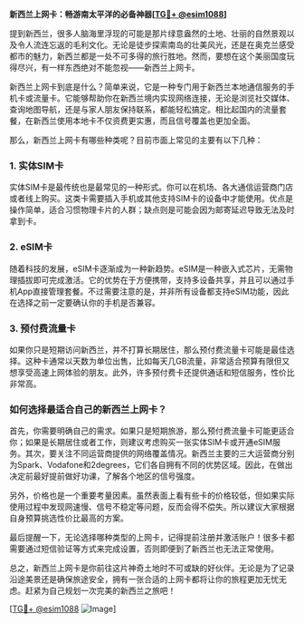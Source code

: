 **新西兰上网卡：畅游南太平洋的必备神器[[TG💪+ @esim1088](https://t.me/s/esim1088)]**

提到新西兰，很多人脑海里浮现的可能是那片绿意盎然的土地、壮丽的自然景观以及令人流连忘返的毛利文化。无论是徒步探索南岛的壮美风光，还是在奥克兰感受都市的魅力，新西兰都是一处不可多得的旅行胜地。然而，要想在这个美丽国度玩得尽兴，有一样东西绝对不能忽视——新西兰上网卡。

新西兰上网卡到底是什么？简单来说，它是一种专门用于新西兰本地通信服务的手机卡或流量卡。它能够帮助你在新西兰境内实现网络连接，无论是浏览社交媒体、查询地图导航，还是与家人朋友保持联系，都能轻松搞定。相比起国内的流量套餐，在新西兰使用本地卡不仅资费更实惠，而且信号覆盖也更加全面。

那么，新西兰上网卡有哪些种类呢？目前市面上常见的主要有以下几种：

### 1. **实体SIM卡**
实体SIM卡是最传统也是最常见的一种形式。你可以在机场、各大通信运营商门店或者线上购买。这类卡需要插入手机或其他支持SIM卡的设备中才能使用。优点是操作简单，适合习惯物理卡片的人群；缺点则是可能会因为邮寄延迟导致无法及时拿到卡。

### 2. **eSIM卡**
随着科技的发展，eSIM卡逐渐成为一种新趋势。eSIM是一种嵌入式芯片，无需物理插拔即可完成激活。它的优势在于方便携带，支持多设备共享，并且可以通过手机App直接管理套餐。不过需要注意的是，并非所有设备都支持eSIM功能，因此在选择之前一定要确认你的手机是否兼容。

### 3. **预付费流量卡**
如果你只是短期访问新西兰，并不打算长期居住，那么预付费流量卡可能是最佳选择。这种卡通常以天数为单位出售，比如每天几GB流量，非常适合预算有限但又想享受高速上网体验的朋友。此外，许多预付费卡还提供通话和短信服务，性价比非常高。

### 如何选择最适合自己的新西兰上网卡？

首先，你需要明确自己的需求。如果只是短期旅游，那么预付费流量卡可能更适合你；如果是长期居住或者工作，则建议考虑购买一张实体SIM卡或开通eSIM服务。其次，要关注不同运营商提供的网络覆盖情况。新西兰主要的三大运营商分别为Spark、Vodafone和2degrees，它们各自拥有不同的优势区域。因此，在做出决定前最好提前做好功课，了解各个地区的信号强度。

另外，价格也是一个重要考量因素。虽然表面上看有些卡的价格较低，但如果实际使用过程中发现网速慢、信号不稳定等问题，反而会得不偿失。所以建议大家根据自身预算挑选性价比最高的方案。

最后提醒一下，无论选择哪种类型的上网卡，记得提前注册并激活账户！很多卡都需要通过短信验证等方式来完成设置，否则即便到了新西兰也无法正常使用。

总之，新西兰上网卡是你前往这片神奇土地时不可或缺的好伙伴。无论是为了记录沿途美景还是确保旅途安全，拥有一张合适的上网卡都将让你的旅程更加无忧无虑。赶紧为自己规划一次完美的新西兰之旅吧！

[[TG💪+ @esim1088](https://t.me/s/esim1088) ![Image](https://i.postimg.cc/4NQfJmqS/Snipaste-2025-05-13-00-14-12.png)]